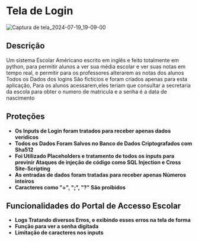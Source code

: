# Tela de Login 

![Captura de tela_2024-07-19_19-09-00](https://github.com/user-attachments/assets/e316b66c-f5cb-4043-81ad-d715442a8dc8)



## Descrição
Um sistema Escolar Américano escrito em inglês e feito totalmente em python, para permitir alunos a ver sua média escolar e ver suas notas em tempo real, e permitir para os professores alterarem as notas dos alunos
Todos os Dados dos logins São ficticios e foram criados apenas para esta aplicação, Para os alunos acessarem,eles teriam que consultar a secretaria da escola para obter o numero de matricula
e a senha é a data de nascimento 

## Proteções 
- **Os Inputs de Login foram tratados para receber apenas dados veridicos**
- **Todos os Dados Foram Salvos no Banco de Dados Criptografados com Sha512**
- **Foi Utilizado Placeholders e tratamento de todos os inputs para previnir Ataques de injeção de código como SQL Injection e Cross Site-Scripting**
- **As entradas de dados foram tratadas para receber apenas Números inteiros**
- **Caracteres como "=", ";", "?" São proibidos**

## Funcionalidades do Portal de Accesso Escolar 
- **Logs Tratando diversos Erros, e exibindo esses erros na tela de forma**
- **Função para ver a senha digitada**
- **Limitação de caracteres nos inputs** 

